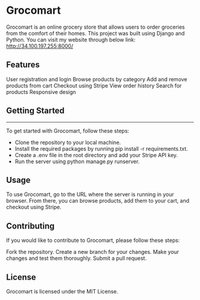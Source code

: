 # Grocomart

Grocomart is an online grocery store that allows users to order groceries from the comfort of their homes. This project was built using Django and Python.
You can visit my website through below link: http://34.100.197.255:8000/


## Features
User registration and login
Browse products by category
Add and remove products from cart
Checkout using Stripe
View order history
Search for products
Responsive design

## Getting Started
***
To get started with Grocomart, follow these steps:

* Clone the repository to your local machine.
* Install the required packages by running pip install -r requirements.txt.
* Create a .env file in the root directory and add your Stripe API key.
* Run the server using python manage.py runserver.

## Usage
To use Grocomart, go to the URL where the server is running in your browser. From there, you can browse products, add them to your cart, and checkout using Stripe.

## Contributing
If you would like to contribute to Grocomart, please follow these steps:

Fork the repository.
Create a new branch for your changes.
Make your changes and test them thoroughly.
Submit a pull request.

## License
Grocomart is licensed under the MIT License.
